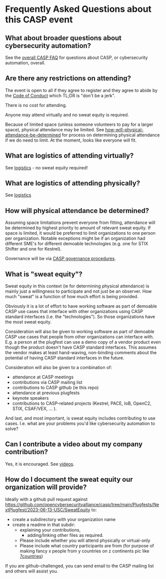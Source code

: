# Frequently Asked Questions about this CASP event

## What about broader questions about cybersecurity automation?
See the 
[overall CASP FAQ](../../CASP-FAQ.md)
for questions 
about CASP, or cybersecurity automation, overall.

## Are there any restrictions on attending?
The event is open to all if they agree to 
register and they agree to abide by the 
[Code of Conduct](../../../../CODE-OF-CONDUCT.md)
which TL;DR is "don't be a jerk".

There is no cost for attending.

Anyone may attend virtually and no sweat equity is required.

Because of limited space
(unless someone volunteers to pay for a larger space),
physical attendance may be limited.
See 
[how-will-physical-attendance-be-determined](./faq.md#how-will-physical-attendance-be-determined)
for process on 
determining physical attendance if we do need to limit.
At the moment, looks like everyone will fit.

## What are logistics of attending virtually?
See [logistics](./logistics.md) - no sweat equity required!

## What are logistics of attending physically?
See [logistics](./logistics.md)

## How will physical attendance be determined?
Assuming space limitations prevent everyone from fitting,
attendance will be determined by 
highest priority to amount of relevant sweat equity.
If space is limited, it would be preferred to limit organizations to
one person per organization. 
Notable exceptions might be if an organization had different SME's
for different demoable technologies (e.g. one for STIX Shifter and one for Kestrel).

Governance will be via [CASP governance procedures](../../../GOVERNANCE.md).

## What is "sweat equity"?
Sweat equity in this context (ie for determining physical attendance) is mainly
just a willingness to participate and not just be an observer.
How much "sweat" is a function of how much effort is being provided.

Obviously it is a lot of effort to have working software as part of demoable CASP use cases that interface with other organizations using CASP standard interfaces (i.e. the "technologies"). So those organizations have the most sweat equity.

Consideration will also be given to 
working software as part of demoable CASP use cases 
that people from other organizations can interface with. 
E.g. a person at the plugfest can use 
a demo copy of a vendor product 
even though the product doesn't have CASP standard interfaces. 
This assumes the vendor makes 
at least hand-waving, non-binding comments 
about the potential of having CASP standard interfaces in the future. 

Consideration will also be given to a combination of:
* attendance at CASP meetings
* contributions via CASP mailing list
* contributions to CASP github (ie this repo)
* attendance at previous plugfests
* keynote speakers
* contributions to CASP-related projects (Kestrel, PACE, IoB, OpenC2, STIX, CSAF/VEX, ... ).

And last, and most important, is sweat equity includes contributing to use cases.
I.e. what are your problems you'd like cybersecurity automation to solve?

## Can I contribute a video about my company contribution?
Yes, it is encouraged. See [videos](./SweatEquity/video_list.md). 

## How do I document the sweat equity our organization will provide?
Ideally with a github pull request against https://github.com/opencybersecurityalliance/casp/tree/main/Plugfests/NextPlugfest/2023-06-13-USC/SweatEquity to:
- create a subdirectory with your organization name
- create a readme in that subdir:
  -  explaining your contributions, 
     -  adding/linking other files as required.
  -  Please include whether you will attend physically or virtual-only
  -  Please include what country participants are from (for purpose of making fancy x people from y countries on z continents pic like [7countries](../../../Images/7_countries.png))

If you are github-challenged, you can send email to the CASP mailing list 
and others will assist you.
